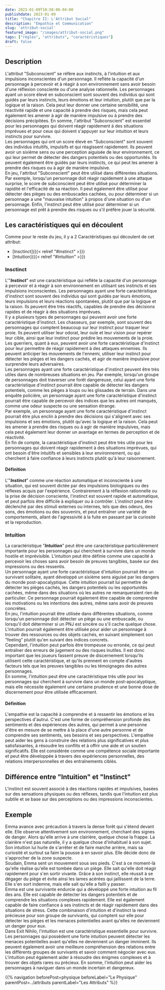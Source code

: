 ```yaml
---
date: 2023-01-09T10:58:08-04:00
publishdate: 2023-01-09
title: "Chapitre II: L'Attribut Social"
description: "Empathie et Communication"
slug: 'attribut-social'
featured_image: "/images/attribut-social.png"
tags: ["règles", "attributs", "caractéristiques"]
draft: false
---
```


## Description
L'attribut "Subconscient" se réfère aux instincts, à l'intuition et aux impulsions inconscientes d'un personnage. Il reflète la capacité d'un personnage à percevoir et à réagir à son environnement sans avoir besoin d'une réflexion consciente ou d'une analyse rationnelle. Les personnages ayant un score élevé en subconscient sont souvent des individus qui sont guidés par leurs instincts, leurs émotions et leur intuition, plutôt que par la logique et la raison. Cela peut leur donner une certaine sensibilité, une réactivité rapide et une capacité à prendre des risques, mais cela peut également les amener à agir de manière impulsive ou à prendre des décisions précipitées. En somme, l'attribut "Subconscient" est essentiel pour les personnages qui doivent réagir rapidement à des situations imprévues et pour ceux qui doivent s'appuyer sur leur intuition et leurs instincts pour survivre.  
Les personnages qui ont un score élevé en "Subconscient" sont souvent des individus intuitifs, impulsifs et qui réagissent rapidement. Ils peuvent avoir un sixième sens ou une perception aiguisée de leur environnement, ce qui leur permet de détecter des dangers potentiels ou des opportunités. Ils peuvent également être guidés par leurs instincts, ce qui peut les amener à prendre des risques ou à agir de manière impulsive.  
En jeu, l'attribut "Subconscient" peut être utilisé dans différentes situations. Par exemple, lorsqu'un personnage doit réagir rapidement à une attaque surprise, le score de subconscient peut être utilisé pour déterminer la rapidité et l'efficacité de sa réaction. Il peut également être utilisé pour détecter des pièges ou des embuscades cachées, ou pour déterminer si un personnage a une "mauvaise intuition" à propos d'une situation ou d'un personnage. Enfin, l'instinct peut être utilisé pour déterminer si un personnage est prêt à prendre des risques ou s'il préfère jouer la sécurité.  

## Les caractéristiques qui en découlent
Comme pour le reste du jeu, il y a 2 Caractéristiques qui découlent de cet attribut:
* [Insctinct]({{< relref "#instinct" >}})
* [Intuition]({{< relref "#intuition" >}})

### Insctinct
L'"***Instinct***" est une caractéristique qui reflète la capacité d'un personnage à percevoir et à réagir à son environnement en utilisant ses instincts et ses impulsions inconscientes. Les personnages ayant une forte caractéristique d'instinct sont souvent des individus qui sont guidés par leurs émotions, leurs impulsions et leurs réactions spontanées, plutôt que par la logique et la raison. Ils peuvent être très réactifs, capables de prendre des décisions rapides et de réagir à des situations imprévues.  
Il y a plusieurs types de personnages qui peuvent avoir une forte caractéristique d'instinct. Les chasseurs, par exemple, sont souvent des personnages qui comptent beaucoup sur leur instinct pour traquer leur proie. Ils peuvent utiliser leur odorat, leur ouïe et leur vision pour repérer leur cible, ainsi que leur instinct pour prédire les mouvements de la proie. Les guerriers, quant à eux, peuvent avoir une forte caractéristique d'instinct pour leur permettre de réagir rapidement à des attaques ennemies. Ils peuvent anticiper les mouvements de l'ennemi, utiliser leur instinct pour détecter les pièges et les dangers cachés, et agir de manière impulsive pour surprendre leurs adversaires.  
Les personnages ayant une forte caractéristique d'instinct peuvent être très utiles dans de nombreuses situations en jeu. Par exemple, lorsqu'un groupe de personnages doit traverser une forêt dangereuse, celui ayant une forte caractéristique d'instinct pourrait être capable de détecter les dangers potentiels, comme les pièges à loups ou les glissades de terrain. Dans une enquête policière, un personnage ayant une forte caractéristique d'instinct pourrait être capable de percevoir des indices que les autres ont manqués, comme une odeur suspecte ou une sensation étrange.  
Par exemple, un personnage ayant une forte caractéristique d'instinct pourrait être plus enclin à prendre des décisions qui s'alignent avec ses impulsions et ses émotions, plutôt qu'avec la logique et la raison. Cela peut les amener à prendre des risques ou à agir de manière impulsives, mais cela peut également leur donner un avantage en termes de perception et de réactivité.  
En fin de compte, la caractéristique d'instinct peut être très utile pour les personnages qui doivent réagir rapidement à des situations imprévues, qui ont besoin d'être intuitifs et sensibles à leur environnement, ou qui cherchent à faire confiance à leurs instincts plutôt qu'à leur raisonnement.  
#### Définition
L'"***Instinct***" comme une réaction automatique et inconsciente à une situation, qui est souvent dictée par des impulsions biologiques ou des réflexes acquis par l'expérience. Contrairement à la réflexion rationnelle ou la prise de décision consciente, l'instinct est souvent rapide et automatique, et peut parfois être difficile à expliquer ou à contrôler. L'instinct peut être déclenché par des stimuli externes ou internes, tels que des odeurs, des sons, des émotions ou des souvenirs, et peut entraîner une variété de comportements, allant de l'agressivité à la fuite en passant par la curiosité et la reproduction.    

### Intuition
La caractéristique "***Intuition***" peut être une caractéristique particulièrement importante pour les personnages qui cherchent à survivre dans un monde hostile et imprévisible. L'intuition peut être définie comme une capacité à percevoir les choses sans avoir besoin de preuves tangibles, basée sur des impressions ou des ressentis.  
Un personnage ayant une forte caractéristique d'intuition pourrait être un survivant solitaire, ayant développé un sixième sens aiguisé par les dangers du monde post-apocalyptique. Cette intuition pourrait lui permettre de détecter les pièges cachés, les dangers potentiels ou les opportunités cachées, même dans des situations où les autres ne remarqueraient rien de particulier. Ce personnage pourrait également être capable de comprendre les motivations ou les intentions des autres, même sans avoir de preuves concrètes.  
En jeu, l'intuition pourrait être utilisée dans différentes situations, comme lorsqu'un personnage doit détecter un piège ou une embuscade, ou lorsqu'il doit déterminer si un PNJ est sincère ou s'il cache quelque chose. L'intuition pourrait également être utilisée pour aider un personnage à trouver des ressources ou des objets cachés, en suivant simplement son "feeling" plutôt qu'en suivant des indices concrets.  
Cependant, l'intuition peut parfois être trompeuse ou erronée, ce qui peut entraîner des erreurs de jugement ou des risques inutiles. Il est donc important que les joueurs fassent preuve de discernement lorsqu'ils utilisent cette caractéristique, et qu'ils prennent en compte d'autres facteurs tels que les preuves tangibles ou les témoignages des autres personnages.  
En somme, l'intuition peut être une caractéristique très utile pour les personnages qui cherchent à survivre dans un monde post-apocalyptique, mais elle nécessite également une certaine prudence et une bonne dose de discernement pour être utilisée efficacement.  
#### Définition
L'empathie est la capacité à comprendre et à ressentir les émotions et les perspectives d'autrui. C'est une forme de compréhension profonde des sentiments et des expériences des autres, qui permet à une personne d'être en mesure de se mettre à la place d'une autre personne et de comprendre ses sentiments, ses besoins et ses perspectives. L'empathie peut aider les gens à construire des relations plus significatives et plus satisfaisantes, à résoudre les conflits et à offrir une aide et un soutien significatifs. Elle est considérée comme une compétence sociale importante et peut être développée à travers des expériences personnelles, des relations interpersonnelles et des entraînements ciblés.  

## Différence entre "Intuition" et "Instinct"
L'instinct est souvent associé à des réactions rapides et impulsives, basées sur des sensations physiques ou des réflexes, tandis que l'intuition est plus subtile et se base sur des perceptions ou des impressions inconscientes.

## Exemple
Emma avance avec précaution à travers la dense forêt qui s'étend devant elle. Elle observe attentivement son environnement, cherchant des signes de danger. Alors qu'elle arrive à une clairière, quelque chose la frappe. La clairière n'est pas naturelle, il y a quelque chose d'inhabituel à son sujet. Son intuition lui hurle de s'arrêter et de faire marche arrière, mais sa curiosité et surtout sa faim la pousse à en savoir plus. Elle décide donc de s'approcher de la zone suspecte.  
Soudain, Emma sent un mouvement sous ses pieds. C'est à ce moment-là qu'elle réalise qu'elle est tombée dans un piège. Elle sait qu'elle doit réagir rapidement pour s'en sortir vivante. Grâce à son instinct, elle réussit à se dégager du piège et évite ainsi les lames acérées qui jaillissent de la terre. Elle s'en sort indemne, mais elle sait qu'elle a failli y passer.  
Emma est une survivante endurcie qui a développé une forte intuition au fil des ans. Elle est capable de détecter les dangers potentiels et de comprendre les situations complexes rapidement. Elle est également capable de faire confiance à ses instincts et de réagir rapidement dans des situations de stress. Cette combinaison d'intuition et d'instinct la rend précieuse pour son groupe de survivants, qui comptent sur elle pour détecter les pièges et les menaces potentielles avant qu'elles ne deviennent un danger pour eux.  
Dans Exit Nihilo, l'intuition est une caractéristique essentielle pour survivre. Les personnages qui possèdent une forte intuition peuvent détecter les menaces potentielles avant qu'elles ne deviennent un danger imminent. Ils peuvent également avoir une meilleure compréhension des relations entre les différents groupes de survivants et savoir comment négocier avec eux. L'intuition peut également aider à résoudre des énigmes complexes et à trouver des objets rares ou précieux. En somme, l'intuition peut aider les personnages à naviguer dans un monde incertain et dangereux.

{{% navigation beforePost=physique beforeLabel="Le Physique" parentPost=../attributs parentLabel="Les Attributs" %}}